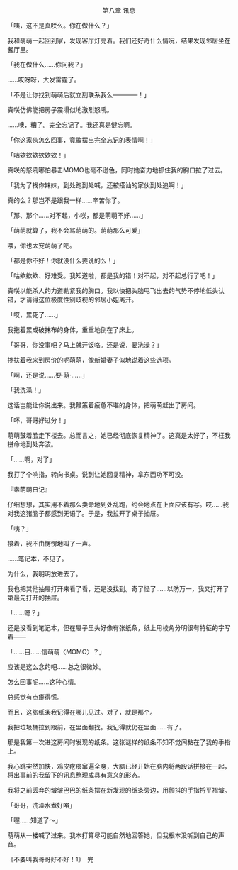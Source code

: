 <p align="center">第八章 讯息</p>

「咦，这不是真咲么。你在做什么？」

我和萌萌一起回到家，发现客厅灯亮着。我们还好奇什么情况，结果发现邻居坐在餐厅里。

「我在做什么……你问我？」

……哎呀呀，大发雷霆了。

「不是让你找到萌萌后就立刻联系我么————！」

真咲仿佛能把房子震塌似地激烈怒吼。

……噢，糟了。完全忘记了。我还真是健忘啊。

「你这家伙怎么回事，竟敢摆出完全忘记的表情啊！」

「咕欸欸欸欸欸欸！」

真咲的怒吼哪怕暴击MOMO也毫不逊色，同时她奋力地抓住我的胸口拉了过去。

「我为了找你妹妹，到处跑到处喊，还被搭讪的家伙到处追啊！」

真的么？那岂不是跟我一样……辛苦你了。

「那、那个……对不起，小咲，都是萌萌不好……」

「萌萌就算了，我不会骂萌萌的。萌萌那么可爱」

喂，你也太宠萌萌了吧。

「都是你不好！你就没什么要说的么！」

「咕欸欸欸、好难受。我知道啦，都是我的错！对不起，对不起总行了吧！」

真咲以能杀人的力道勒紧我的胸口。我以快把头脑甩飞出去的气势不停地低头认错，才请得这位极度性别歧视的邻居小姐离开。

「哎，累死了……」

我拖着累成破抹布的身体，重重地倒在了床上。

「哥哥，你没事吧？马上就开饭咯。还是说，要洗澡？」

搀扶着我来到房价的呢萌萌，像新婚妻子似地说着这些选项。

「啊，还是说……要·萌·……」

「我洗澡！」

这话岂能让你说出来。我鞭策着疲惫不堪的身体，把萌萌赶出了房间。

「吥，哥哥好过分！」

萌萌鼓着脸走下楼去。总而言之，她已经彻底恢复精神了。这真是太好了，不枉我拼命地到处奔波。

「……啊，对了」

我打了个响指，转向书桌。说到让她回复精神，拿东西功不可没。

『素萌萌日记』

仔细想想，其实用不着那么卖命地到处乱跑，约会地点在上面应该有写。哎……我对我这猪脑子都感到无语了。于是，我拉开了桌子抽屉。

「咦？」

接着，我不由愣愣地叫了一声。

……笔记本，不见了。

为什么，我明明放进去了。

我也把其他抽屉打开来看了看，还是没找到。奇了怪了……以防万一，我又打开了第最先打开的抽屉。

「……嗯？」

还是没看到笔记本，但在屉子里头好像有张纸条，纸上用棱角分明很有特征的字写着——

「……目……信萌萌〈MOMO〉？」

应该是这么念的吧……总之很微妙。

怎么回事呢……这种心情。

总感觉有点瘆得慌。

而且，这张纸条我记得在哪儿见过。对了，就是那个。

我把垃圾桶拉到跟前，在里面翻找。我记得就仍在里面……有了。

那是我第一次进这房间时发现的纸条。这张谜样的纸条不知不觉间黏在了我的手指上。

我心跳突然加快，鸡皮疙瘩窜遍全身，大脑已经开始在脑内将两段话拼接在一起，将出事前的我留下的讯息整理成具有意义的形态。

我将之前丢弃的皱皱巴巴的纸条摆在新发现的纸条旁边，用颤抖的手指捋平褶皱。

「哥哥，洗澡水煮好咯」

「喔……知道了～」

萌萌从一楼喊了过来。我本打算尽可能自然地回答她，但我根本没听到自己的声音。

《不要叫我哥哥好不好！1》　完

